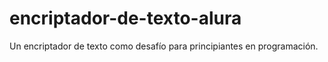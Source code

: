 # encriptador-de-texto-alura
Un encriptador de texto como desafío para principiantes en programación.
